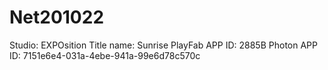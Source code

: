 # Net201022
Studio: EXPOsition
Title name: Sunrise
PlayFab APP ID: 2885B
Photon APP ID: 7151e6e4-031a-4ebe-941a-99e6d78c570c

